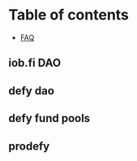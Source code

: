 # Table of contents

* [FAQ](README.md)

## iob.fi DAO <a id="iob-fi-dao"></a>

## defy dao

## defy fund pools

## prodefy


